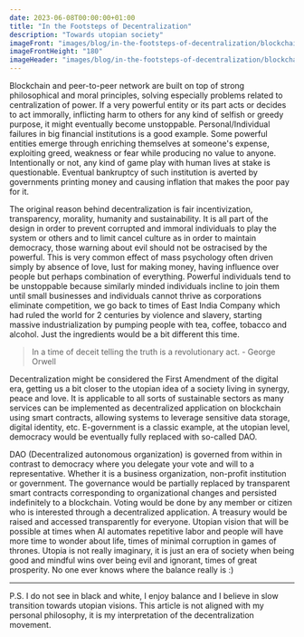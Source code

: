 ```yaml
---
date: 2023-06-08T00:00:00+01:00
title: "In the Footsteps of Decentralization"
description: "Towards utopian society"
imageFront: "images/blog/in-the-footsteps-of-decentralization/blockchain-shadow.png"
imageFrontHeight: "180"
imageHeader: "images/blog/in-the-footsteps-of-decentralization/blockchain-header.png"
---
```


Blockchain and peer-to-peer network are built on top of strong philosophical and moral principles, solving especially
problems related to centralization of power. If a very powerful entity or its part acts or decides to act immorally, inflicting
harm to others for any kind of selfish or greedy purpose, it might eventually become unstoppable. Personal/Individual failures in big
financial institutions is a good example. Some powerful entities emerge through enriching themselves at someone's expense,
exploiting greed, weakness or fear while producing no value to anyone. Intentionally or not, any kind of game play with human lives at stake is questionable.
Eventual bankruptcy of such institution is averted by governments printing money and causing inflation that makes the poor pay for it. 

The original reason behind decentralization is fair incentivization, transparency, morality, humanity and sustainability.
It is all part of the design in order to prevent corrupted and immoral individuals to play the system or others and to limit cancel
culture as in order to maintain democracy, those warning about evil should not be ostracised by the powerful. This is very common effect of mass
psychology often driven simply by absence of love, lust for making money, having influence over people but perhaps combination
of everything. Powerful individuals tend to be unstoppable because similarly minded individuals incline to join them until small businesses
and individuals cannot thrive as corporations eliminate competition, we go back to times of East India Company which had ruled the world
for 2 centuries by violence and slavery, starting massive industrialization by pumping people with tea, coffee, tobacco and alcohol.
Just the ingredients would be a bit different this time. 

> In a time of deceit telling the truth is a revolutionary act. - George Orwell

Decentralization might be considered the First Amendment of the digital era, getting us a bit closer to the utopian idea
of a society living in synergy, peace and love. It is applicable to all sorts of sustainable sectors as many services can
be implemented as decentralized application on blockchain using smart contracts, allowing systems to leverage sensitive
data storage, digital identity, etc. E-government is a classic example, at the utopian level, democracy would be eventually
fully replaced with so-called DAO.

DAO (Decentralized autonomous organization) is governed from within in contrast to democracy where you delegate your vote
and will to a representative. Whether it is a business organization, non-profit institution or government. The governance would
be partially replaced by transparent smart contracts corresponding to organizational changes and persisted indefinitely to a blockchain.
Voting would be done by any member or citizen who is interested through a decentralized application. A treasury would 
be raised and accessed transparently for everyone. Utopian vision that will be possible at times when AI automates
repetitive labor and people will have more time to wonder about life, times of minimal corruption in games of thrones.
Utopia is not really imaginary, it is just an era of society when being good and mindful wins over being evil and ignorant,
times of great prosperity. No one ever knows where the balance really is :)

---

P.S. I do not see in black and white, I enjoy balance and I believe in slow transition towards utopian visions. 
This article is not aligned with my personal philosophy, it is my interpretation of the decentralization movement.